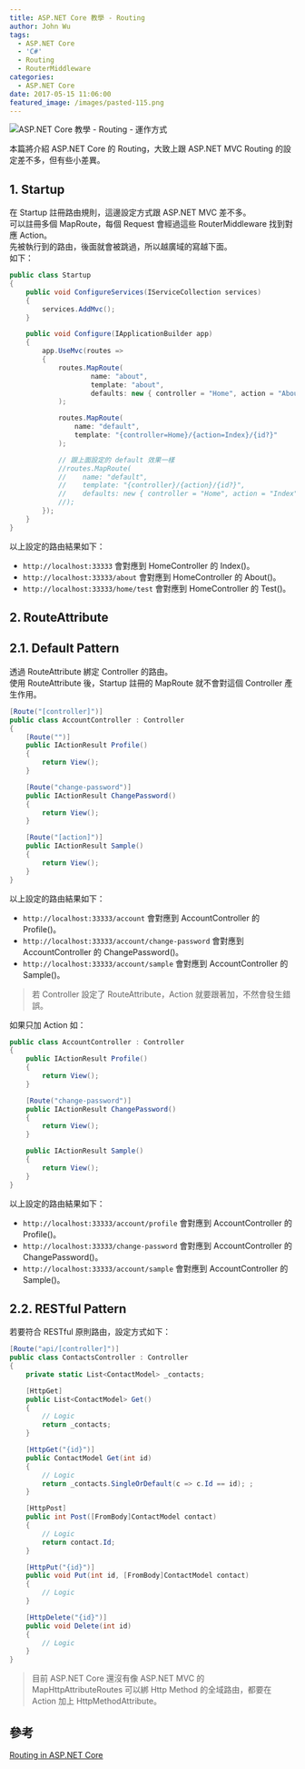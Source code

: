 ```yaml
---
title: ASP.NET Core 教學 - Routing
author: John Wu
tags:
  - ASP.NET Core
  - 'C#'
  - Routing
  - RouterMiddleware
categories:
  - ASP.NET Core
date: 2017-05-15 11:06:00
featured_image: /images/pasted-115.png
---
```

![ASP.NET Core 教學 - Routing - 運作方式](/images/pasted-115.png)

本篇將介紹 ASP.NET Core 的 Routing，大致上跟 ASP.NET MVC Routing 的設定差不多，但有些小差異。

<!-- more -->

## 1. Startup

在 Startup 註冊路由規則，這邊設定方式跟 ASP.NET MVC 差不多。  
可以註冊多個 MapRoute，每個 Request 會經過這些 RouterMiddleware 找到對應 Action。  
先被執行到的路由，後面就會被跳過，所以越廣域的寫越下面。  
如下：
```cs
public class Startup
{
    public void ConfigureServices(IServiceCollection services)
    {
        services.AddMvc();
    }

    public void Configure(IApplicationBuilder app)
    {
        app.UseMvc(routes =>
        {
            routes.MapRoute(
                    name: "about",
                    template: "about",
                    defaults: new { controller = "Home", action = "About" }
            );

            routes.MapRoute(
                name: "default",
                template: "{controller=Home}/{action=Index}/{id?}"
            );

            // 跟上面設定的 default 效果一樣
            //routes.MapRoute(
            //    name: "default",
            //    template: "{controller}/{action}/{id?}",
            //    defaults: new { controller = "Home", action = "Index" }
            //);
        });
    }
}
```
以上設定的路由結果如下：
* `http://localhost:33333` 會對應到 HomeController 的 Index()。  
* `http://localhost:33333/about` 會對應到 HomeController 的 About()。  
* `http://localhost:33333/home/test` 會對應到 HomeController 的 Test()。  

## 2. RouteAttribute

## 2.1. Default Pattern

透過 RouteAttribute 綁定 Controller 的路由。  
使用 RouteAttribute 後，Startup 註冊的 MapRoute 就不會對這個 Controller 產生作用。
```cs
[Route("[controller]")]
public class AccountController : Controller
{
    [Route("")]
    public IActionResult Profile()
    {
        return View();
    }

    [Route("change-password")]
    public IActionResult ChangePassword()
    {
        return View();
    }

    [Route("[action]")]
    public IActionResult Sample()
    {
        return View();
    }
}
```
以上設定的路由結果如下：
* `http://localhost:33333/account` 會對應到 AccountController 的 Profile()。  
* `http://localhost:33333/account/change-password` 會對應到 AccountController 的 ChangePassword()。  
* `http://localhost:33333/account/sample` 會對應到 AccountController 的 Sample()。  

> 若 Controller 設定了 RouteAttribute，Action 就要跟著加，不然會發生錯誤。  

如果只加 Action 如：
```cs
public class AccountController : Controller
{
    public IActionResult Profile()
    {
        return View();
    }

    [Route("change-password")]
    public IActionResult ChangePassword()
    {
        return View();
    }

    public IActionResult Sample()
    {
        return View();
    }
}
```
以上設定的路由結果如下：
* `http://localhost:33333/account/profile` 會對應到 AccountController 的 Profile()。  
* `http://localhost:33333/change-password` 會對應到 AccountController 的 ChangePassword()。  
* `http://localhost:33333/account/sample` 會對應到 AccountController 的 Sample()。  

## 2.2. RESTful Pattern

若要符合 RESTful 原則路由，設定方式如下：
```cs
[Route("api/[controller]")]
public class ContactsController : Controller
{
    private static List<ContactModel> _contacts;

    [HttpGet]
    public List<ContactModel> Get()
    {
        // Logic
        return _contacts;
    }

    [HttpGet("{id}")]
    public ContactModel Get(int id)
    {
        // Logic
        return _contacts.SingleOrDefault(c => c.Id == id); ;
    }

    [HttpPost]
    public int Post([FromBody]ContactModel contact)
    {
        // Logic
        return contact.Id;
    }

    [HttpPut("{id}")]
    public void Put(int id, [FromBody]ContactModel contact)
    {
        // Logic
    }

    [HttpDelete("{id}")]
    public void Delete(int id)
    {
        // Logic
    }
}
```
> 目前 ASP.NET Core 還沒有像 ASP.NET MVC 的 MapHttpAttributeRoutes 可以綁 Http Method 的全域路由，都要在 Action 加上 HttpMethodAttribute。  

## 參考

[Routing in ASP.NET Core](https://docs.microsoft.com/en-us/aspnet/core/fundamentals/routing)